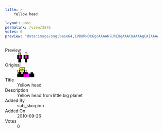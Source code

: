 ```yaml
---
title: >
    Yellow head

layout: post
permalink: /view/3876
votes: 0
preview: "data:image/png;base64,iVBORw0KGgoAAAANSUhEUgAAACUAAAAgCAIAAAAaMSbnAAAABnRSTlMA/wD/AP5AXyvrAAAAjklEQVRIie2UQQ6AIAwEt8Yf8ScfxWPFEwkppdAEiNHOyQTWqUVKKd3IEB2QKPcojMTPau2q3hJHZDkegKDEhYryjmgyZYK+LHcAAMA/dAqKbwmCLyX+sNZXdHJ+S2nzfSBLcYK75WhR3T/wQyNLTd34C/5P97nPfZvg88U0TWq68d3z+uvn5z73ue8/vgfm8C9u6YAkXwAAAABJRU5ErkJggg=="
---
```

<dl class="side-by-side">
<dt>Preview</dt>
<dd>
    <img class="preview" src="data:image/png;base64,iVBORw0KGgoAAAANSUhEUgAAACUAAAAgCAIAAAAaMSbnAAAABnRSTlMA/wD/AP5AXyvrAAAAjklEQVRIie2UQQ6AIAwEt8Yf8ScfxWPFEwkppdAEiNHOyQTWqUVKKd3IEB2QKPcojMTPau2q3hJHZDkegKDEhYryjmgyZYK+LHcAAMA/dAqKbwmCLyX+sNZXdHJ+S2nzfSBLcYK75WhR3T/wQyNLTd34C/5P97nPfZvg88U0TWq68d3z+uvn5z73ue8/vgfm8C9u6YAkXwAAAABJRU5ErkJggg==">
</dd>
<dt>Original</dt>
<dd>
    <img class="preview" src="data:image/png;base64,iVBORw0KGgoAAAANSUhEUgAAAEAAAAAgCAYAAACinX6EAAAAlUlEQVR42u3WYQqAIAyGYe/Unbz/DRYFJYHkpMw+fYX9cf7QB6cLoTzshZAeZhazcRywkA8AAAAAAAAoA4z+BVrnkL/ijvzy6xJxHTCtu86N8EZUAkQApgTYrn7KTQnQLM83qNYX9G6cmoM+3uD+RGTiLIn7PADyAGolYIPH9wDeEvCuBwAAAAAAAAAAAABABUCpFV4BtePYJC8x1xEAAAAASUVORK5CYII=">
</dd>
<dt>Title</dt>
<dd>Yellow head</dd>
<dt>Description</dt>
<dd>Yellow head from little big planet</dd>
<dt>Added By</dt>
<dd>sub_skorpion</dd>
<dt>Added On</dt>
<dd>2010-09-26</dd>
<dt>Votes</dt>
<dd>0</dd>
</dl>
